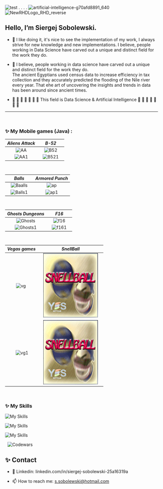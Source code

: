 ![test](https://github.githubassets.com/images/icons/emoji/octocat.png)  . . . .
   ![artificial-intelligence-g70afd8891_640](https://user-images.githubusercontent.com/108773983/200955851-6396a7bd-265b-48e6-89b7-ce93b0164b4c.jpg)
![NewRHDLogo_RHD_reverse](https://user-images.githubusercontent.com/108773983/226222769-a75c5022-9947-4fa1-99bd-8fd7e7f69feb.svg)



## Hello, I’m Siergej Sobolewski. 



-  👋  I like doing it, it's nice to see the implementation of 
       my work,  I always  strive  for new  knowledge  and new 
       implementations. I believe, people working in Data Science
       have carved out a unique and distinct field for the work
       they do.

      

- 👀  I believe, people working in data science have carved 
      out a unique and distinct field  for the work  they do.  
      The ancient  Egyptians used  census  data to  increase 
      efficiency  in  tax  collection and  they  accurately 
      predicted the flooding of the  Nile river  every year. 
      That еhe art of uncovering the insights and trends in 
      data has been around since ancient times. 

- 🌱 🌱 🌱 🌱 🌱 🌱 🌱 This field is Data Science & Artificial Intelligence 🌱 🌱 🌱 🌱 🌱 🌱 🌱 

---
&nbsp;
### ✨ **My Mobile games (Java) :**


| *Aliens Attack*                                                                 |  *B-52*                                                                           |
|:-------------------------------------------------------------------------------:|:---------------------------------------------------------------------------------:|
|&nbsp;&nbsp; ![AA](https://github.com/SSobol77/Mobile-Games-Java/blob/master/images/aa.jpg) &nbsp;&nbsp;  |&nbsp;&nbsp; ![B52](https://github.com/SSobol77/Mobile-Games-Java/blob/master/images/b52.jpg) &nbsp;&nbsp; |
|&nbsp;&nbsp; ![AA1](https://github.com/SSobol77/Mobile-Games-Java/blob/master/images/aa.gif) &nbsp;&nbsp; |&nbsp;&nbsp; ![B521](https://github.com/SSobol77/Mobile-Games-Java/blob/master/images/b52.gif) &nbsp;&nbsp; |


&nbsp;

| *Balls*                                                                                                         |   *Armored Punch*                                                                   |
|:---------------------------------------------------------------------------------------------------------------:|:---------------------------------------------------------------------------------:|
| &nbsp;&nbsp; ![Baalls](https://github.com/SSobol77/Mobile-Games-Java/blob/master/images/balls.jpg) &nbsp;&nbsp; | &nbsp;&nbsp; ![ap](https://github.com/SSobol77/Mobile-Games-Java/blob/master/images/armored.jpg) &nbsp;&nbsp; |
| &nbsp;&nbsp; ![Balls1](https://github.com/SSobol77/Mobile-Games-Java/blob/master/images/balls.gif) &nbsp;&nbsp; | &nbsp;&nbsp; ![ap1](https://github.com/SSobol77/Mobile-Games-Java/blob/master/images/tank.gif) &nbsp;&nbsp; |


&nbsp;

| *Ghosts Dungeons*                                                                         |        *F16*                                                                       |
|:---------------------------------------------------------------------------------------:|:---------------------------------------------------------------------------------:|
| &nbsp;&nbsp; ![Ghosts](https://github.com/SSobol77/Mobile-Games-Java/blob/master/images/ghosts.jpg) &nbsp;&nbsp; | &nbsp;&nbsp; ![f16](https://github.com/SSobol77/Mobile-Games-Java/blob/master/images/f16.jpg) &nbsp;&nbsp; |
| &nbsp;&nbsp; ![Ghosts1](https://github.com/SSobol77/Mobile-Games-Java/blob/master/images/ghosts.gif) &nbsp;&nbsp; | &nbsp;&nbsp; ![f161](https://github.com/SSobol77/Mobile-Games-Java/blob/master/images/f16.gif) &nbsp;&nbsp; |

&nbsp;

| *Vegas games*                                                                 |  *SnellBall*                                                                           |
|:-------------------------------------------------------------------------------:|:---------------------------------------------------------------------------------:|
|&nbsp;&nbsp;![vg](https://github.com/SSobol77/Mobile-Games-Java/blob/master/images/vegas.jpg) &nbsp;&nbsp;  |&nbsp;&nbsp; ![vg](https://github.com/SSobol77/SnellBall/blob/main/logo.png) &nbsp;&nbsp; |
|&nbsp;&nbsp; ![vg1](https://github.com/SSobol77/Mobile-Games-Java/blob/master/images/vegas.gif)&nbsp;&nbsp; |&nbsp;&nbsp; ![vg](https://github.com/SSobol77/SnellBall/blob/main/snellball.gif) &nbsp;&nbsp; |



&nbsp;

### ✨  My Skills

![My Skills](https://skillicons.dev/icons?i=bsd,linux,win,androidstudio,gradle,x,keras,docker,kubernetes,aws)

![My Skills](https://skillicons.dev/icons?i=java,python,r,markdown,golang,fortran,c,cpp,visualstudio,dotnet)

![My Skills](https://skillicons.dev/icons?i=spring,django,flask,selenium,bootstrap,win,mongo,sqlite,mysql,postgres)

&nbsp;
![Codewars](https://www.codewars.com/users/Siergej/badges/small)
&nbsp;
## ✨ Contact
      
- 💞️  Linkedin: linkedin.com/in/siergej-sobolewski-25a16319a

- 📫  How to reach me: s.sobolewski@hotmail.com







<!---
SSobol77/SSobol77 is a special ✨ repository because its `README.md` (this file) appears on your GitHub profile.
You can click the Preview link to take a look at your changes.
--->
